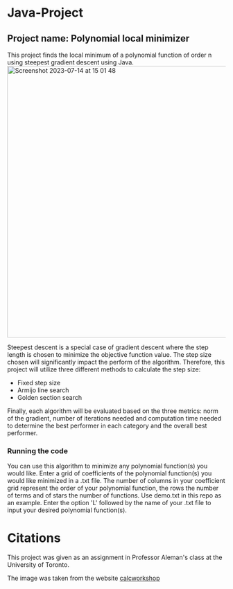 # Java-Project

## Project name: Polynomial local minimizer
This project finds the local minimum of a polynomial function of order n using steepest gradient descent using Java. 
<img width="627" alt="Screenshot 2023-07-14 at 15 01 48" src="https://github.com/charlottevedrines/Java-Projects/assets/97196465/69a70c25-15b0-4ed9-a34c-556495135403">


Steepest descent is a special case of gradient descent where the step length is chosen to minimize the objective function value. The step size chosen will significantly impact the perform of the algorithm. Therefore, this project will utilize three different methods to calculate the step size:
- Fixed step size
- Armijo line search
- Golden section search
  
Finally, each algorithm will be evaluated based on the three metrics: norm of the gradient, number of iterations needed and computation time needed to determine the best performer in each category and the overall best performer.

### Running the code
You can use this algorithm to minimize any polynomial function(s) you would like. Enter a grid of coefficients of the polynomial function(s) you would like minimized in a .txt file. The number of columns in your coefficient grid represent the order of your polynomial function, the rows the number of terms and of stars the number of functions. Use demo.txt in this repo as an example. 
Enter the option 'L' followed by the name of your .txt file to input your desired polynomial function(s).

# Citations 
This project was given as an assignment in Professor Aleman's class at the University of Toronto.

The image was taken from the website [calcworkshop](https://calcworkshop.com/partial-derivatives/extrema-multivariable-functions/)

